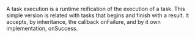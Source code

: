 A task execution is a runtime reification of the execution of a task. 
This simple version is related with tasks that begins and finish with a result. 
It accepts, by inheritance, the callback onFailure, and by it own implementation, onSuccess.